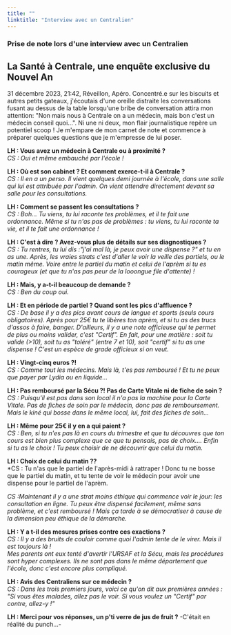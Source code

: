 ```yaml
---
title: ""
linktitle: "Interview avec un Centralien"
---
```


### Prise de note lors d'une interview avec un Centralien
## La Santé à Centrale, une enquête exclusive du Nouvel An

31 décembre 2023, 21:42, Réveillon, Apéro. Concentré.e sur les biscuits et autres petits gateaux, j'écoutais d'une oreille distraite les conversations fusant au dessus de la table lorsqu'une bribe de conversation attira mon attention: "Non mais nous à Centrale on a un médecin, mais bon c'est un médecin conseil quoi...". Ni une ni deux, mon flair journalistique repère un potentiel scoop ! Je m'empare de mon carnet de note et commence à préparer quelques questions que je m'empresse de lui poser.

**LH : Vous avez un médecin à Centrale ou à proximité ?**  
*CS : Oui et même embauché par l'école !*

**LH : Où est son cabinet ? Et comment exerce-t-il à Centrale ?**  
*CS : Il en a un perso. Il vient quelques demi journée à l'école, dans une salle qui lui est attribuée par l'admin. On vient attendre directement devant sa salle pour les consultations.*

**LH : Comment se passent les consultations ?**  
*CS : Boh... Tu viens, tu lui raconte tes problèmes, et il te fait une ordonnance. Même si tu n'as pas de problèmes : tu viens, tu lui raconte ta vie, et il te fait une ordonnance !*

**LH : C'est à dire ? Avez-vous plus de détails sur ses diagnostiques ?**  
*CS : Tu rentres, tu lui dis :"j'ai mal là, je peux avoir une dispense ?" et tu en as une. Après, les vraies strats c'est d'aller le voir la veille des partiels, ou le matin même. Voire entre le partiel du matin et celui de l'aprèm si tu es courageux (et que tu n'as pas peur de la looongue file d'attente) !*

**LH : Mais, y a-t-il beaucoup de demande ?**  
*CS : Ben du coup oui.*

**LH : Et en période de partiel ? Quand sont les pics d'affluence ?**  
*CS : De base il y a des pics avant cours de langue et sports (seuls cours obligatoires). Après pour 25€ tu te libères ton aprèm, et si tu as des trucs d'assos à faire, banger. D'ailleurs, il y a une note officieuse qui te permet de plus ou moins valider, c'est "Certif". En fait, pour une matière : soit tu valide (>10), soit tu as "toléré" (entre 7 et 10), soit "certif" si tu as une dispense ! C'est un espèce de grade officieux si on veut.*

**LH : Vingt-cinq euros ?!**  
*CS : Comme tout les médecins. Mais là, t'es pas remboursé ! Et tu ne peux que payer par Lydia ou en liquide...*

**LH : Pas remboursé par la Sécu ?! Pas de Carte Vitale ni de fiche de soin ?**  
*CS : Puisqu'il est pas dans son local il n'a pas la machine pour la Carte Vitale. Pas de fiches de soin par le médecin, donc pas de remboursement. Mais le kiné qui bosse dans le même local, lui, fait des fiches de soin...*

**LH : Même pour 25€ il y en a qui paient ?**  
*CS : Ben, si tu n'es pas là en cours du trimestre et que tu découvres que ton cours est bien plus complexe que ce que tu pensais, pas de choix.... Enfin si tu as le choix ! Tu peux choisir de ne découvrir que celui du matin.*

**LH : Choix de celui du matin ??**  
*CS : Tu n'as que le partiel de l'après-midi à rattraper ! Donc tu ne bosse que le partiel du matin, et tu tente de voir le médecin pour avoir une dispense pour le partiel de l'aprèm.

*CS :Maintenant il y a une strat moins éthique qui commence voir le jour: les consultation en ligne. Tu peux être dispensé facilement, même sans problème, et c'est remboursé ! Mais ça tarde à se démocratiser à cause de la dimension peu éthique de la démarche.*

**LH : Y a t-il des mesures prises contre ces exactions ?**  
*CS : Il y a des bruits de couloir comme quoi l'admin tente de le virer. Mais il est toujours là !  
Mes parents ont eux tenté d'avertir l'URSAF et la Sécu, mais les procédures sont hyper complexes. Ils ne sont pas dans le même département que l'école, donc c'est encore plus compliqué.*

**LH : Avis des Centraliens sur ce médecin ?**  
*CS : Dans les trois premiers jours, voici ce qu'on dit aux premières années : "Si vous êtes malades, allez pas le voir. Si vous voulez un "Certif" par contre, allez-y !"*

**LH : Merci pour vos réponses, un p'ti verre de jus de fruit ?** -C'était en réalité du punch...-